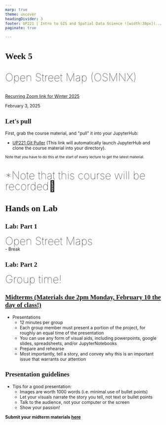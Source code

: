 ```yaml
---
marp: true
theme: uncover
headingDivider: 3
footer: UP221 | Intro to GIS and Spatial Data Science ![width:30px](../images/globe.png)
paginate: true

---
```


<style>
kesmall {font-size:0.6em}
medium {font-size:0.9em}
large {font-size:2em}
xlarge {font-size:4em}
gray {padding:20px;background-color:whitesmoke;font-weight:800}
plum {padding:20px;background-color:plum;line-height:3}
xl { font-size:2.5em;font-weight:100;line-height:1}
h1,h2,h3,h4,h5{font-family:serif}
section {font-size:2em;font-weight:300;}
left {text-align:left;}
</style>

# Week 5

<xl>

Open Street Map (OSMNX)

</xl>

[Recurring Zoom link for Winter 2025](https://ucla.zoom.us/j/92932552160?pwd=1SjIMPWzWJv8mmyb7pbQX1IOickbAp.1)

February 3, 2025

## Let's pull

First, grab the course material, and "pull" it into your JupyterHub:

* [UP221 Git Puller](https://jupyter.idre.ucla.edu/hub/user-redirect/git-pull?repo=https%3A%2F%2Fgithub.com%2Fcgiamarino9%2F25W-UP221&urlpath=lab%2Ftree%2F25W-UP221%2F&branch=main) 
(This link will automatically launch JupyterHub and clone the course material into your directory). 

<small>Note that you have to do this at the start of every lecture to get the latest material.
</small>

##
<xl>

*Note that this course will be recorded🎥

</xl>


# Hands on Lab

## Lab: Part 1
<xl>
    Open Street Maps
</xl>
<br>
- Break

## Lab: Part 2
<xl>
    Group time!
</xl>


## [Midterms (Materials due 2pm Monday, February 10 the day of class!)](https://github.com/cgiamarino9/25W-UP221/tree/main/Midterm%20and%20Finals#midterms-20-of-your-final-grade)
- Presentations
  -  12 minutes per group
  -  Each group member must present a portion of the project, for roughly an equal time of the presentation
  -  You can use any form of visual aids, including powerpoints, google slides, spreadsheets, and/or JupyterNotebooks
  -  Prepare and rehearse
  -  Most importantly, tell a story, and convey why this is an important issue that warrants our attention

## Presentation guidelines
- Tips for a good presentation:
  - Images are worth 1000 words (i.e. minimal use of bullet points)
  - Let your visuals narrate the story you tell, not text or bullet points
  - Talk to the audience, not your computer or the screen
  - Show your passion!

**Submit your midterm materials [here](https://github.com/cgiamarino9/25W-UP221/discussions/9)**